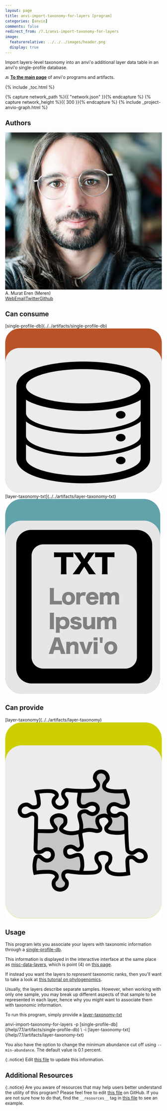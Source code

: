 ```yaml
---
layout: page
title: anvi-import-taxonomy-for-layers [program]
categories: [anvio]
comments: false
redirect_from: /7.1/anvi-import-taxonomy-for-layers
image:
  featurerelative: ../../../images/header.png
  display: true
---
```


Import layers-level taxonomy into an anvi&#x27;o additional layer data table in an anvi&#x27;o single-profile database.

🔙 **[To the main page](../../)** of anvi'o programs and artifacts.


{% include _toc.html %}
<div id="svg" class="subnetwork"></div>
{% capture network_path %}{{ "network.json" }}{% endcapture %}
{% capture network_height %}{{ 300 }}{% endcapture %}
{% include _project-anvio-graph.html %}


## Authors

<div class="anvio-person"><div class="anvio-person-info"><div class="anvio-person-photo"><img class="anvio-person-photo-img" src="../../images/authors/meren.jpg" /></div><div class="anvio-person-info-box"><span class="anvio-person-name">A. Murat Eren (Meren)</span><div class="anvio-person-social-box"><a href="http://meren.org" class="person-social" target="_blank"><i class="fa fa-fw fa-home"></i>Web</a><a href="mailto:a.murat.eren@gmail.com" class="person-social" target="_blank"><i class="fa fa-fw fa-envelope-square"></i>Email</a><a href="http://twitter.com/merenbey" class="person-social" target="_blank"><i class="fa fa-fw fa-twitter-square"></i>Twitter</a><a href="http://github.com/meren" class="person-social" target="_blank"><i class="fa fa-fw fa-github"></i>Github</a></div></div></div></div>



## Can consume


<p style="text-align: left" markdown="1"><span class="artifact-r">[single-profile-db](../../artifacts/single-profile-db) <img src="../../images/icons/DB.png" class="artifact-icon-mini" /></span> <span class="artifact-r">[layer-taxonomy-txt](../../artifacts/layer-taxonomy-txt) <img src="../../images/icons/TXT.png" class="artifact-icon-mini" /></span></p>


## Can provide


<p style="text-align: left" markdown="1"><span class="artifact-p">[layer-taxonomy](../../artifacts/layer-taxonomy) <img src="../../images/icons/CONCEPT.png" class="artifact-icon-mini" /></span></p>


## Usage


This program lets you associate your layers with taxonomic information through a <span class="artifact-n">[single-profile-db](/help/7.1/artifacts/single-profile-db)</span>. 

This information is displayed in the interactive interface at the same place as <span class="artifact-n">[misc-data-layers](/help/7.1/artifacts/misc-data-layers)</span>, which is point (4) on [this page](http://merenlab.org/2017/12/11/additional-data-tables/#views-items-layers-orders-some-anvio-terminology). 

If instead you want the layers to *represent* taxonomic ranks, then you'll want to take a look at [this tutorial on phylogenomics](http://merenlab.org/2017/06/07/phylogenomics/).

Usually, the layers describe separate samples. However, when working with only one sample, you may break up different aspects of that sample to be represented in each layer, hence why you might want to associate them with taxonomic information. 

To run this program, simply provide a <span class="artifact-n">[layer-taxonomy-txt](/help/7.1/artifacts/layer-taxonomy-txt)</span>

<div class="codeblock" markdown="1">
anvi&#45;import&#45;taxonomy&#45;for&#45;layers &#45;p <span class="artifact&#45;n">[single&#45;profile&#45;db](/help/7.1/artifacts/single&#45;profile&#45;db)</span> \
                                &#45;i <span class="artifact&#45;n">[layer&#45;taxonomy&#45;txt](/help/7.1/artifacts/layer&#45;taxonomy&#45;txt)</span> 
</div>

You also have the option to change the minimum abundance cut off using `--min-abundance`. The default value is 0.1 percent. 


{:.notice}
Edit [this file](https://github.com/merenlab/anvio/tree/master/anvio/docs/programs/anvi-import-taxonomy-for-layers.md) to update this information.


## Additional Resources



{:.notice}
Are you aware of resources that may help users better understand the utility of this program? Please feel free to edit [this file](https://github.com/merenlab/anvio/tree/master/bin/anvi-import-taxonomy-for-layers) on GitHub. If you are not sure how to do that, find the `__resources__` tag in [this file](https://github.com/merenlab/anvio/blob/master/bin/anvi-interactive) to see an example.
